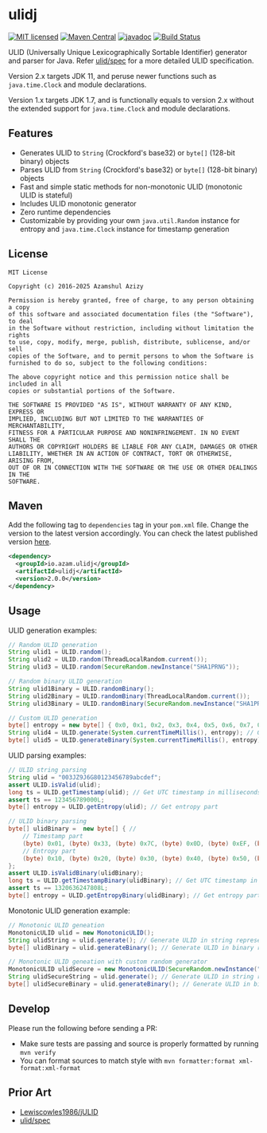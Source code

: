 # ulidj

[![MIT licensed](https://img.shields.io/badge/license-mit-blue.svg)](https://raw.githubusercontent.com/azam/ulidj/master/license)
[![Maven Central](https://img.shields.io/maven-central/v/io.azam.ulidj/ulidj)](https://central.sonatype.com/artifact/io.azam.ulidj/ulidj)
[![javadoc](https://javadoc.io/badge2/io.azam.ulidj/ulidj/javadoc.svg)](https://javadoc.io/doc/io.azam.ulidj/ulidj)
[![Build Status](https://github.com/azam/ulidj/actions/workflows/build.yml/badge.svg)](https://github.com/azam/ulidj/actions/workflows/build.yml)

ULID (Universally Unique Lexicographically Sortable Identifier) generator and parser for Java. Refer [ulid/spec](https://github.com/ulid/spec) for a more detailed ULID specification.

Version 2.x targets JDK 11, and peruse newer functions such as `java.time.Clock` and module declarations.

Version 1.x targets JDK 1.7, and is functionally equals to version 2.x without the extended support for `java.time.Clock` and module declarations.

## Features

* Generates ULID to `String` (Crockford's base32) or `byte[]` (128-bit binary) objects
* Parses ULID from `String` (Crockford's base32) or `byte[]` (128-bit binary) objects
* Fast and simple static methods for non-monotonic ULID (monotonic ULID is stateful)
* Includes ULID monotonic generator
* Zero runtime dependencies
* Customizable by providing your own `java.util.Random` instance for entropy and `java.time.Clock` instance for timestamp generation

## License

```
MIT License

Copyright (c) 2016-2025 Azamshul Azizy

Permission is hereby granted, free of charge, to any person obtaining a copy
of this software and associated documentation files (the "Software"), to deal
in the Software without restriction, including without limitation the rights
to use, copy, modify, merge, publish, distribute, sublicense, and/or sell
copies of the Software, and to permit persons to whom the Software is
furnished to do so, subject to the following conditions:

The above copyright notice and this permission notice shall be included in all
copies or substantial portions of the Software.

THE SOFTWARE IS PROVIDED "AS IS", WITHOUT WARRANTY OF ANY KIND, EXPRESS OR
IMPLIED, INCLUDING BUT NOT LIMITED TO THE WARRANTIES OF MERCHANTABILITY,
FITNESS FOR A PARTICULAR PURPOSE AND NONINFRINGEMENT. IN NO EVENT SHALL THE
AUTHORS OR COPYRIGHT HOLDERS BE LIABLE FOR ANY CLAIM, DAMAGES OR OTHER
LIABILITY, WHETHER IN AN ACTION OF CONTRACT, TORT OR OTHERWISE, ARISING FROM,
OUT OF OR IN CONNECTION WITH THE SOFTWARE OR THE USE OR OTHER DEALINGS IN THE
SOFTWARE.
```

## Maven

Add the following tag to `dependencies` tag in your `pom.xml` file. Change the version to the latest version accordingly. You can check the latest published version [here](https://central.sonatype.com/artifact/io.azam.ulidj/ulidj).

```xml
<dependency>
  <groupId>io.azam.ulidj</groupId>
  <artifactId>ulidj</artifactId>
  <version>2.0.0</version>
</dependency>
```

## Usage

ULID generation examples:

```java
// Random ULID generation
String ulid1 = ULID.random();
String ulid2 = ULID.random(ThreadLocalRandom.current());
String ulid3 = ULID.random(SecureRandom.newInstance("SHA1PRNG"));

// Random binary ULID generation
String ulid1Binary = ULID.randomBinary();
String ulid2Binary = ULID.randomBinary(ThreadLocalRandom.current());
String ulid3Binary = ULID.randomBinary(SecureRandom.newInstance("SHA1PRNG"));

// Custom ULID generation
byte[] entropy = new byte[] { 0x0, 0x1, 0x2, 0x3, 0x4, 0x5, 0x6, 0x7, 0x8, 0x9 };
String ulid4 = ULID.generate(System.currentTimeMillis(), entropy); // Generate ULID in string representation
byte[] ulid5 = ULID.generateBinary(System.currentTimeMillis(), entropy); // Generate ULID in binary representation
```

ULID parsing examples:

```java
// ULID string parsing
String ulid = "003JZ9J6G80123456789abcdef";
assert ULID.isValid(ulid);
long ts = ULID.getTimestamp(ulid); // Get UTC timestamp in milliseconds
assert ts == 123456789000L;
byte[] entropy = ULID.getEntropy(ulid); // Get entropy part

// ULID binary parsing
byte[] ulidBinary =  new byte[] { //
    // Timestamp part
    (byte) 0x01, (byte) 0x33, (byte) 0x7C, (byte) 0x0D, (byte) 0xEF, (byte) 0x00, //
    // Entropy part
    (byte) 0x10, (byte) 0x20, (byte) 0x30, (byte) 0x40, (byte) 0x50, (byte) 0x60, (byte) 0x70, (byte) 0x80, (byte) 0x90, (byte) 0x10 //
};
assert ULID.isValidBinary(ulidBinary);
long ts = ULID.getTimestampBinary(ulidBinary); // Get UTC timestamp in milliseconds
assert ts == 1320636247808L;
byte[] entropy = ULID.getEntropyBinary(ulidBinary); // Get entropy part
```

Monotonic ULID generation example:

```java
// Monotonic ULID geneation
MonotonicULID ulid = new MonotonicULID();
String ulidString = ulid.generate(); // Generate ULID in string representation
byte[] ulidBinary = ulid.generateBinary(); // Generate ULID in binary representation

// Monotonic ULID geneation with custom random generator
MonotonicULID ulidSecure = new MonotonicULID(SecureRandom.newInstance("SHA1PRNG"));
String ulidSecureString = ulid.generate(); // Generate ULID in string representation
byte[] ulidSecureBinary = ulid.generateBinary(); // Generate ULID in binary representation
```

## Develop

Please run the following before sending a PR:

* Make sure tests are passing and source is properly formatted by running ```mvn verify```
* You can format sources to match style with ```mvn formatter:format xml-format:xml-format```

## Prior Art

- [Lewiscowles1986/jULID](https://github.com/Lewiscowles1986/jULID)
- [ulid/spec](https://github.com/ulid/spec)
